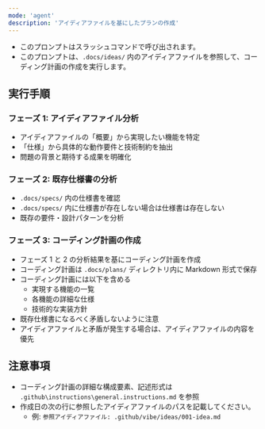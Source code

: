 ```yaml
---
mode: 'agent'
description: 'アイディアファイルを基にしたプランの作成'
---
```


- このプロンプトはスラッシュコマンドで呼び出されます。
- このプロンプトは、`.docs/ideas/` 内のアイディアファイルを参照して、コーディング計画の作成を実行します。

## 実行手順

### フェーズ 1: アイディアファイル分析

- アイディアファイルの「概要」から実現したい機能を特定
- 「仕様」から具体的な動作要件と技術制約を抽出
- 問題の背景と期待する成果を明確化

### フェーズ 2: 既存仕様書の分析

- `.docs/specs/` 内の仕様書を確認
- `.docs/specs/` 内に仕様書が存在しない場合は仕様書は存在しない
- 既存の要件・設計パターンを分析

### フェーズ 3: コーディング計画の作成

- フェーズ 1 と 2 の分析結果を基にコーディング計画を作成
- コーディング計画は `.docs/plans/` ディレクトリ内に Markdown 形式で保存
- コーディング計画には以下を含める
  - 実現する機能の一覧
  - 各機能の詳細な仕様
  - 技術的な実装方針
- 既存仕様書になるべく矛盾しないように注意
- アイディアファイルと矛盾が発生する場合は、アイディアファイルの内容を優先

## 注意事項

- コーディング計画の詳細な構成要素、記述形式は `.github\instructions\general.instructions.md` を参照
- 作成日の次の行に参照したアイディアファイルのパスを記載してください。
  - 例: `参照アイディアファイル: .github/vibe/ideas/001-idea.md`
